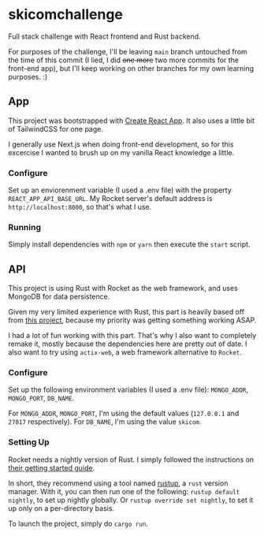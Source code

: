 # skicomchallenge

Full stack challenge with React frontend and Rust backend.

For purposes of the challenge, I'll be leaving `main` branch untouched from the time of this commit (I lied, I did ~~one more~~ two more commits for the front-end app), but I'll keep working on other branches for my own learning purposes. :)

## App

This project was bootstrapped with [Create React App](https://github.com/facebook/create-react-app).
It also uses a little bit of TailwindCSS for one page.

I generally use Next.js when doing front-end development, so for this excercise I wanted to brush up on my vanilla React knowledge a little.

### Configure

Set up an enviorenment variable (I used a .env file) with the property `REACT_APP_API_BASE_URL`. My Rocket server's default address is `http://localhost:8000`, so that's what I use.

### Running

Simply install dependencies with `npm` or `yarn` then execute the `start` script.

## API

This project is using Rust with Rocket as the web framework, and uses MongoDB for data persistence.

Given my very limited experience with Rust, this part is heavily based off from [this project](https://github.com/louis030195/rustlang-rocket-mongodb), because my priority was getting something working ASAP.

I had a lot of fun working with this part. That's why I also want to completely remake it, mostly because the dependencies here are pretty out of date. I also want to try using `actix-web`, a web framework alternative to `Rocket`.

### Configure

Set up the following environment variables (I used a .env file):
`MONGO_ADDR`, `MONGO_PORT`, `DB_NAME`.

For `MONGO_ADDR`, `MONGO_PORT`, I'm using the default values (`127.0.0.1` and `27017` respectively).
For `DB_NAME`, I'm using the value `skicom`.

### Setting Up

Rocket needs a nightly version of Rust. I simply followed the instructions on [their getting started guide](https://rocket.rs/v0.4/guide/getting-started/#installing-rust).

In short, they recommend using a tool named [rustup](https://rustup.rs/), a `rust` version manager.
With it, you can then run one of the following:
`rustup default nightly`, to set up nightly globally.
Or `rustup override set nightly`, to set it up only on a per-directory basis.

To launch the project, simply do `cargo run`.
